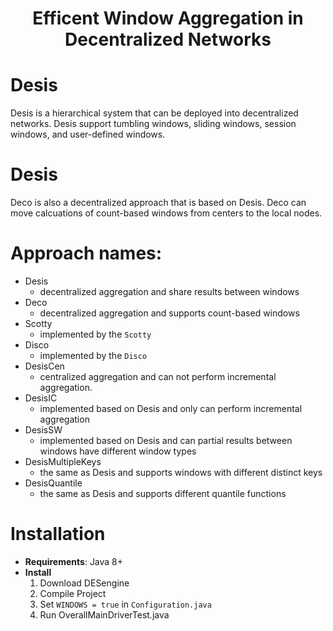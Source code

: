 <h1 align="center">Efficent Window Aggregation in Decentralized Networks </h1>

# Desis

Desis is a hierarchical system that can be deployed into decentralized networks. Desis support tumbling windows, sliding windows, session windows, and user-defined windows.

# Desis

Deco is also a decentralized approach that is based on Desis. Deco can move calcuations of count-based windows from centers to the local nodes.

# Approach names:
- Desis
    - decentralized aggregation and share results between windows
- Deco
    - decentralized aggregation and supports count-based windows    
- Scotty
    - implemented by the `Scotty`
- Disco 
    - implemented by the `Disco`
- DesisCen
    - centralized aggregation and can not perform incremental aggregation.
- DesisIC
    - implemented based on Desis and only can perform incremental aggregation
- DesisSW
    - implemented based on Desis and can partial results between windows have different window types
- DesisMultipleKeys
    - the same as Desis and supports windows with different distinct keys
- DesisQuantile
    - the same as Desis and supports different quantile functions
    
    
# Installation

- **Requirements**: Java 8+
- **Install**
     1. Download DESengine
     2. Compile Project
     3. Set `WINDOWS = true` in `Configuration.java`
     4. Run OverallMainDriverTest.java


